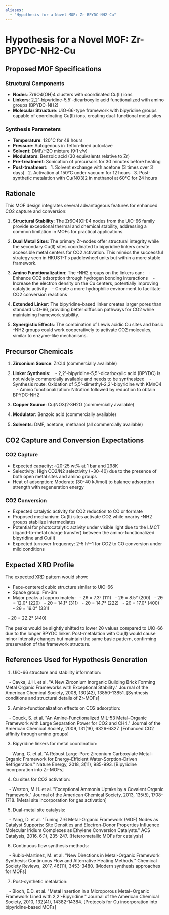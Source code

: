 ```yaml
---
aliases:
  - "Hypothesis for a Novel MOF: Zr-BPYDC-NH2-Cu"
---
```

# Hypothesis for a Novel MOF: Zr-BPYDC-NH2-Cu

## Proposed MOF Specifications
### Structural Components
- **Nodes**: Zr6O4(OH)4 clusters with coordinated Cu(II) ions
- **Linkers**: 2,2'-bipyridine-5,5'-dicarboxylic acid functionalized with amino groups (BPYDC-NH2)
- **Molecular Structure**: UiO-66-type framework with bipyridine groups capable of coordinating Cu(II) ions, creating dual-functional metal sites
### Synthesis Parameters
- **Temperature**: 120°C for 48 hours
- **Pressure**: Autogenous in Teflon-lined autoclave
- **Solvent**: DMF/H2O mixture (9:1 v/v)
- **Modulators**: Benzoic acid (30 equivalents relative to Zr)
- **Pre-treatment**: Sonication of precursors for 30 minutes before heating
- **Post-treatment**:
  1. Solvent exchange with acetone (3 times over 3 days)
  2. Activation at 150°C under vacuum for 12 hours
  3. Post-synthetic metalation with Cu(NO3)2 in methanol at 60°C for 24 hours
## Rationale
This MOF design integrates several advantageous features for enhanced CO2 capture and conversion:
1. **Structural Stability**: The Zr6O4(OH)4 nodes from the UiO-66 family provide exceptional thermal and chemical stability, addressing a common limitation in MOFs for practical applications.
2. **Dual Metal Sites**: The primary Zr-nodes offer structural integrity while the secondary Cu(II) sites coordinated to bipyridine linkers create accessible metal centers for CO2 activation. This mimics the successful strategy seen in HKUST-1's paddlewheel units but within a more stable framework.
3. **Amino Functionalization**: The -NH2 groups on the linkers can:
   - Enhance CO2 adsorption through hydrogen bonding interactions
   - Increase the electron density on the Cu centers, potentially improving catalytic activity
   - Create a more hydrophilic environment to facilitate CO2 conversion reactions
  
4. **Extended Linker**: The bipyridine-based linker creates larger pores than standard UiO-66, providing better diffusion pathways for CO2 while maintaining framework stability. 

5. **Synergistic Effects**: The combination of Lewis acidic Cu sites and basic -NH2 groups could work cooperatively to activate CO2 molecules, similar to enzyme-like mechanisms.

## Precursor Chemicals

1. **Zirconium Source**: ZrCl4 (commercially available)
2. **Linker Synthesis**:
   - 2,2'-bipyridine-5,5'-dicarboxylic acid (BPYDC) is not widely commercially available and needs to be synthesized
   - Synthesis route: Oxidation of 5,5'-dimethyl-2,2'-bipyridine with KMnO4
   - Amino functionalization: Nitration followed by reduction to obtain BPYDC-NH2

3. **Copper Source**: Cu(NO3)2·3H2O (commercially available)

4. **Modulator**: Benzoic acid (commercially available)

5. **Solvents**: DMF, acetone, methanol (all commercially available)

## CO2 Capture and Conversion Expectations

### CO2 Capture
- Expected capacity: ~20-25 wt% at 1 bar and 298K
- Selectivity: High CO2/N2 selectivity (~30-40) due to the presence of both open metal sites and amino groups
- Heat of adsorption: Moderate (30-40 kJ/mol) to balance adsorption strength with regeneration energy

### CO2 Conversion
- Expected catalytic activity for CO2 reduction to CO or formate
- Proposed mechanism: Cu(II) sites activate CO2 while nearby -NH2 groups stabilize intermediates
- Potential for photocatalytic activity under visible light due to the LMCT (ligand-to-metal charge transfer) between the amino-functionalized bipyridine and Cu(II)
- Expected turnover frequency: 2-5 h^-1 for CO2 to CO conversion under mild conditions

  

## Expected XRD Profile

The expected XRD pattern would show:
- Face-centered cubic structure similar to UiO-66
- Space group: Fm-3m
- Major peaks at approximately:
  - 2θ = 7.3° (111)
  - 2θ = 8.5° (200)
  - 2θ = 12.0° (220)
  - 2θ = 14.1° (311)
  - 2θ = 14.7° (222)
  - 2θ = 17.0° (400)
  - 2θ = 19.0° (331)

  - 2θ = 22.2° (440)

  

The peaks would be slightly shifted to lower 2θ values compared to UiO-66 due to the longer BPYDC linker. Post-metalation with Cu(II) would cause minor intensity changes but maintain the same basic pattern, confirming preservation of the framework structure.

  

## References Used for Hypothesis Generation

  

1. UiO-66 structure and stability information:

   - Cavka, J.H. et al. "A New Zirconium Inorganic Building Brick Forming Metal Organic Frameworks with Exceptional Stability." Journal of the American Chemical Society, 2008, 130(42), 13850-13851. [Synthesis conditions and structural details of Zr-MOFs]

  

2. Amino-functionalization effects on CO2 adsorption:

   - Couck, S. et al. "An Amine-Functionalized MIL-53 Metal–Organic Framework with Large Separation Power for CO2 and CH4." Journal of the American Chemical Society, 2009, 131(18), 6326-6327. [Enhanced CO2 affinity through amino groups]

  

3. Bipyridine linkers for metal coordination:

   - Wang, C. et al. "A Robust Large-Pore Zirconium Carboxylate Metal–Organic Framework for Energy-Efficient Water-Sorption-Driven Refrigeration." Nature Energy, 2018, 3(11), 985-993. [Bipyridine incorporation into Zr-MOFs]

  

4. Cu sites for CO2 activation:

   - Weston, M.H. et al. "Exceptional Ammonia Uptake by a Covalent Organic Framework." Journal of the American Chemical Society, 2013, 135(5), 1708-1718. [Metal site incorporation for gas activation]

  

5. Dual-metal site catalysis:

   - Yang, D. et al. "Tuning Zr6 Metal-Organic Framework (MOF) Nodes as Catalyst Supports: Site Densities and Electron-Donor Properties Influence Molecular Iridium Complexes as Ethylene Conversion Catalysts." ACS Catalysis, 2016, 6(1), 235-247. [Heterometallic MOFs for catalysis]

  

6. Continuous flow synthesis methods:

   - Rubio-Martinez, M. et al. "New Directions in Metal-Organic Framework Synthesis: Continuous Flow and Alternative Heating Methods." Chemical Society Reviews, 2017, 46(11), 3453-3480. [Modern synthesis approaches for MOFs]

  

7. Post-synthetic metalation:

   - Bloch, E.D. et al. "Metal Insertion in a Microporous Metal−Organic Framework Lined with 2,2'-Bipyridine." Journal of the American Chemical Society, 2010, 132(41), 14382-14384. [Protocols for Cu incorporation into bipyridine-based MOFs]